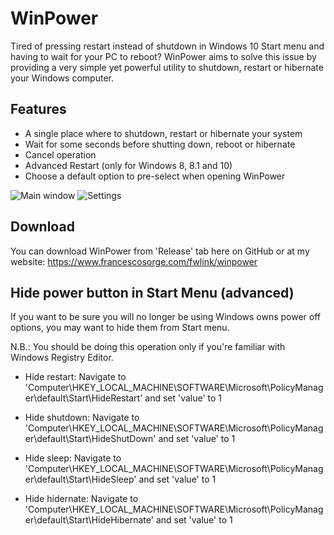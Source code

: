 # WinPower
Tired of pressing restart instead of shutdown in Windows 10 Start menu and having to wait for your PC to reboot?
WinPower aims to solve this issue by providing a very simple yet powerful utility to shutdown, restart or hibernate your Windows computer.

## Features
 - A single place where to shutdown, restart or hibernate your system
 - Wait for some seconds before shutting down, reboot or hibernate
 - Cancel operation
 - Advanced Restart (only for Windows 8, 8.1 and 10)
 - Choose a default option to pre-select when opening WinPower
 
![Main window](https://static.francescosorge.com/file/francesco-sorge/2020-02/software/winpower/screen-1.png)
![Settings](https://static.francescosorge.com/file/francesco-sorge/2020-02/software/winpower/screen-2.png)

## Download
You can download WinPower from 'Release' tab here on GitHub or at my website: https://www.francescosorge.com/fwlink/winpower

## Hide power button in Start Menu (advanced)
If you want to be sure you will no longer be using Windows owns power off options, you may want to hide them from Start menu.

N.B.: You should be doing this operation only if you're familiar with Windows Registry Editor.

- Hide restart: Navigate to 'Computer\HKEY_LOCAL_MACHINE\SOFTWARE\Microsoft\PolicyManager\default\Start\HideRestart' and set 'value' to 1

- Hide shutdown: Navigate to 'Computer\HKEY_LOCAL_MACHINE\SOFTWARE\Microsoft\PolicyManager\default\Start\HideShutDown' and set 'value' to 1

- Hide sleep: Navigate to 'Computer\HKEY_LOCAL_MACHINE\SOFTWARE\Microsoft\PolicyManager\default\Start\HideSleep' and set 'value' to 1

- Hide hidernate: Navigate to 'Computer\HKEY_LOCAL_MACHINE\SOFTWARE\Microsoft\PolicyManager\default\Start\HideHibernate' and set 'value' to 1

